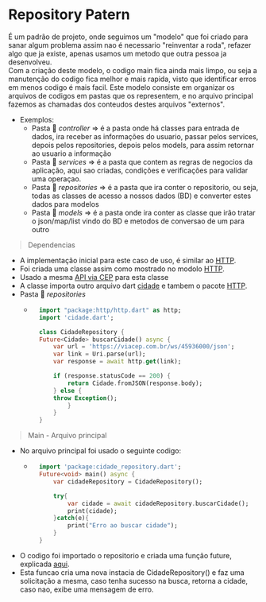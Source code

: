 # Repository Patern
É um padrão de projeto, onde seguimos um "modelo" que foi criado para sanar algum problema assim nao é necessario "reinventar a roda", refazer algo que ja existe, apenas usamos um metodo que outra pessoa ja desenvolveu.<br>
Com a criação deste modelo, o codigo main fica ainda mais limpo, ou seja a manutenção do codigo fica melhor e mais rapida, visto que identificar erros em menos codigo é mais facil.
Este modelo consiste em organizar os arquivos de codigos em pastas que os representem, e no arquivo principal fazemos as chamadas dos conteudos destes arquivos "externos".<br>
- Exemplos:
    - Pasta 📁 *controller* => é a pasta onde há classes para entrada de dados, ira receber as informações do usuario, passar pelos services, depois pelos repositories, depois pelos models, para assim retornar ao usuario a informação
    - Pasta 📁 *services* => é a pasta que contem as regras de negocios da aplicação, aqui sao criadas, condições e verificações para validar uma operaçao.
    - Pasta 📁 *repositories* => é a pasta que ira conter o repositorio, ou seja, todas as classes de acesso a nossos dados (BD) e converter estes dados para modelos
    - Pasta 📁 *models* => é a pasta onde ira conter as classe que irão tratar o json/map/list vindo do BD e metodos de conversao de um para outro

>Dependencias
- A implementação inicial para este caso de uso, é similar ao [HTTP](../Dependencias/Rest-RestFull/HTTP.md).
- Foi criada uma classe assim como mostrado no modolo [HTTP](../Dependencias/Rest-RestFull/HTTP.md).
- Usado a mesma [API via CEP](https://viacep.com.br/ws/45936000/json) para esta classe
- A classe importa outro arquivo dart [cidade](./arquivos/cidade.dart) e tambem o pacote [HTTP](../Dependencias/Rest-RestFull/HTTP.md).
- Pasta 📁 *repositories*
    - ```dart
        import "package:http/http.dart" as http;
        import 'cidade.dart';

        class CidadeRepository {
        Future<Cidade> buscarCidade() async {
            var url = 'https://viacep.com.br/ws/45936000/json';
            var link = Uri.parse(url);
            var response = await http.get(link);

            if (response.statusCode == 200) {
                return Cidade.fromJSON(response.body);
            } else {
            throw Exception();
                }
            }
        }
        ```
>Main - Arquivo principal
- No arquivo principal foi usado o seguinte codigo:
    - ```dart
        import 'package:cidade_repository.dart';
        Future<void> main() async {
            var cidadeRepository = CidadeRepository();

            try{
                var cidade = await cidadeRepository.buscarCidade();
                print(cidade);
            }catch(e){
                print("Erro ao buscar cidade");
            }
        }
      ```
- O codigo foi importado o repositorio e criada uma função future, explicada [aqui](./Dart_OO/Async.md).
- Esta funcao cria uma nova instacia de CidadeRepository() e faz uma solicitação a mesma, caso tenha sucesso na busca, retorna a cidade, caso nao, exibe uma mensagem de erro.

